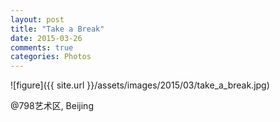 ```yaml
---
layout: post
title: "Take a Break"
date: 2015-03-26
comments: true
categories: Photos
---
```


![figure]({{ site.url }}/assets/images/2015/03/take_a_break.jpg)

@798艺术区, Beijing
